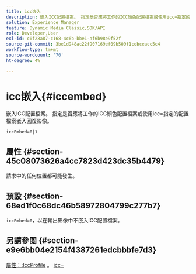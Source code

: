 ```yaml
---
title: icc嵌入
description: 嵌入ICC配置檔案。 指定是否應將工作的ICC顏色配置檔案或使用icc=指定的配置檔案嵌入回復影像。
solution: Experience Manager
feature: Dynamic Media Classic,SDK/API
role: Developer,User
exl-id: c0f28a87-c168-4c6b-bbe1-af6b98e9f52f
source-git-commit: 3be1d948ac22f907169ef09b509f1cebceaec5c4
workflow-type: tm+mt
source-wordcount: '70'
ht-degree: 4%

---
```


# icc嵌入{#iccembed}

嵌入ICC配置檔案。 指定是否應將工作的ICC顏色配置檔案或使用icc=指定的配置檔案嵌入回復影像。

`iccEmbed=0|1`

## 屬性 {#section-45c08073626a4cc7823d423dc35b4479}

請求中的任何位置都可能發生。

## 預設 {#section-68ed1f0c68dc46b58972804799c277b7}

`iccEmbed=0`，以在輸出影像中不嵌入ICC配置檔案。

## 另請參閱 {#section-e9e6bb04e2154f4387261edcbbbfe7d3}

[屬性：:IccProfile](../../../../../ir-api/material-cat/image-rendering-api-ref/c-ir-material-catalog/c-ir-attributes-reference/r-ir-iccprofilegray.md#reference-712f1d0dcca748df9aaf495681bb39e6) 。 [icc=](../../../../../ir-api/http-protocol/image-rendering-api-ref/c-ir-http-protocol-ref/c-ir-http-protocol-command-reference/r-ir-icc.md#reference-86a2fff3cef24982ad2063d977a16e06)
